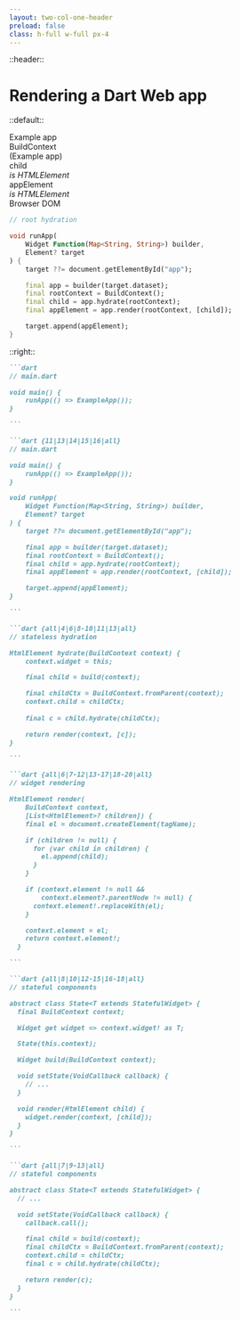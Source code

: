 ```yaml
---
layout: two-col-one-header
preload: false
class: h-full w-full px-4
---
```

::header::
# Rendering a Dart Web app

::default::

<div class="relative" v-if="$clicks < 7 || $clicks >= 14">

  <div
    class="bg-blue-400 rounded-sm color-white px-4 py-3 inline-block"
    v-if="$clicks >= 2"
    v-motion
    :initial="{ x: -80 }"
    :enter="{ x: 0 }">
    Example app
  </div>

  <div
    class="bg-white border-2 border-gray-200 border-dashed text-center rounded-sm color-gray-700 px-4 py-2 inline-block ml-10 absolute"
    v-if="$clicks >= 3"
    v-motion
    :initial="{ x: -80 }"
    :enter="{ x: 0 }">
    BuildContext <br>
    <span class="text-xs">(Example app)</span>
  </div>

  <div
    class="bg-green-500 border-2 border-green-600 text-center color-white rounded-sm px-4 py-2 inline-block ml-10 absolute"
    v-if="$clicks >= 4"o
    v-motion
    :initial="{ y: -40, x:-80}"
    :enter="{ y: 100, x:-80}">
    child <br>
    <em class="text-xs">is HTMLElement</em>
  </div>

  <div
    class="bg-green-500 border-2 border-green-600 text-center color-white rounded-sm px-4 py-2 inline-block ml-10 absolute"
    v-if="$clicks >= 5"
    v-motion
    :initial="{ y: 100, x:-80}"
    :enter="{ y: 220, x:-80}">
    appElement <br>
    <em class="text-xs">is HTMLElement</em>
  </div>

  <div
    class="bg-amber-500 border-2 border-amber-600 text-amber-900 color-white rounded-sm px-4 py-2 inline-block ml-10 absolute"
    v-if="$clicks >= 6"
    v-motion
    :initial="{ y: 200, x:-90}"
    :enter="{ y: 350, x:-90}">
    Browser DOM
  </div>

  <Arrow v-if="$clicks >= 3" v-bind="{ x1:180, y1:30, x2:130, y2:30 }" />

  <Arrow v-if="$clicks >= 4" v-bind="{ x1:130, y1:50, x2:150, y2:100 }" />
  <Arrow v-if="$clicks >= 4" v-bind="{ x1:180, y1:50, x2:160, y2:100 }" />

  <Arrow v-if="$clicks >= 5" v-bind="{ x1:160, y1:170, x2:160, y2:220 }" />

  <Arrow v-if="$clicks >= 6" v-bind="{ x1:160, y1:290, x2:160, y2:350 }" />

</div>

<div v-if="$clicks >= 7 && $clicks < 14">

```dart
// root hydration

void runApp(
    Widget Function(Map<String, String>) builder,
    Element? target
) {
    target ??= document.getElementById("app");

    final app = builder(target.dataset);
    final rootContext = BuildContext();
    final child = app.hydrate(rootContext);
    final appElement = app.render(rootContext, [child]);

    target.append(appElement);
}
```

</div>



::right::

````md magic-move
```dart
// main.dart

void main() {
    runApp(() => ExampleApp());
}

```

```dart {11|13|14|15|16|all}
// main.dart

void main() {
    runApp(() => ExampleApp());
}

void runApp(
    Widget Function(Map<String, String>) builder,
    Element? target
) {
    target ??= document.getElementById("app");

    final app = builder(target.dataset);
    final rootContext = BuildContext();
    final child = app.hydrate(rootContext);
    final appElement = app.render(rootContext, [child]);

    target.append(appElement);
}

```

```dart {all|4|6|8-10|11|13|all}
// stateless hydration

HtmlElement hydrate(BuildContext context) {
    context.widget = this;

    final child = build(context);

    final childCtx = BuildContext.fromParent(context);
    context.child = childCtx;
    
    final c = child.hydrate(childCtx);

    return render(context, [c]);
}

```

```dart {all|6|7-12|13-17|18-20|all}
// widget rendering

HtmlElement render(
    BuildContext context, 
    [List<HtmlElement>? children]) {
    final el = document.createElement(tagName);

    if (children != null) {
      for (var child in children) {
        el.append(child);
      }
    }

    if (context.element != null && 
        context.element?.parentNode != null) {
      context.element!.replaceWith(el);
    }

    context.element = el;
    return context.element!;
  }

```

```dart {all|8|10|12-15|16-18|all}
// stateful components

abstract class State<T extends StatefulWidget> {
  final BuildContext context;

  Widget get widget => context.widget! as T;

  State(this.context);

  Widget build(BuildContext context);

  void setState(VoidCallback callback) {
    // ...
  }

  void render(HtmlElement child) {
    widget.render(context, [child]);
  }
}

```

```dart {all|7|9-13|all}
// stateful components

abstract class State<T extends StatefulWidget> {
  // ...

  void setState(VoidCallback callback) {
    callback.call();

    final child = build(context);
    final childCtx = BuildContext.fromParent(context);
    context.child = childCtx;
    final c = child.hydrate(childCtx);

    return render(c);
  }
}

```


````

<!--
## Root render loop

Now when we want to actually render an HTML document from Dart we need to have a thought about how we can build a DOM tree - being a recursive datastructure - and at some point append the rendered HTMLOutput to the browsers actual DOM.  

We do that by actually building the root widget, and using the aforementioned hydration/inflation methods we can recursively traverse our `Widget` class implementations telling each widget to build itself, hydrate and render itself. (with the given children)  
This is basically everything that we need to have an initial static render of an arbitrarily deep HTML app.

## Widget hydration/inflation

The widget hydration works pretty much the same as the initial root render, but it is handed a BuildContext (which is already the _hydrating widgets_ context). When you hydrate your children make sure that you hand them a childContext and link the parent and children widgets in the BuildContext tree.

Other than that, the loop is pretty much the same as the initial render.

## Rendering widgets

Now rendering a widget actually involves the DOM present in Darts' runtime.  
We access the document we live in and call `createElement` (which maps directly to JSs' `createElement` method). From there on we proceed to append the given children and at the end return our own - now - Node (to allow the parent widget to append our output)

Note: for rendering actual HTMLElements we want to add listeners and attributes to the Dart types, so the render method there will look a little different.

## Setting state

To make our stuff somehwat interactive, we need some state handling, which allow rebuilds of our UI with new data.  

In the most naive case you will end up with an implementation that is basically a hydration call from within a widget tree element, rebuilding _all_* its children and replacing itself in the DOM.

*= That can get very expensive renderwise, so tracking which components actually need to rebuild would be crucial for a production-grade framework.
-->